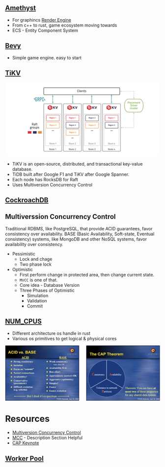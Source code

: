 ## [Amethyst](https://github.com/amethyst/amethyst)
- For graphincs [Render Engine](https://github.com/bjorn/tiled)
- From c++ to rust, game ecosystem moving towards
- ECS - Entity Component System

## [Bevy](https://github.com/bevyengine/bevy)
- Simple game engine. easy to start

## [TiKV](https://github.com/tikv/tikv)
![](./screen/TiKV.png)

- TiKV is an open-source, distributed, and transactional key-value database.
- TiDB built after Google F1 and TiKV after Google Spanner.
- Each node has RocksDB for Raft
- Uses Multiversion Concurrency Control

## [CockroachDB](https://github.com/cockroachdb/cockroach)

## Multiverssion Concurrency Control

Traditional RDBMS, like PostgreSQL, that provide ACID guarantees, favor consistency over availability. BASE (Basic Availability, Soft-state, Eventual consistency) systems, like MongoDB and other NoSQL systems, favor availability over consistency. 

- Pessimistic
    - Lock and chage
    - Two phase lock
- Optimistic
    - First perform change in protected area, then change current state. 
    - `MVCC` is one of that.
    - Core idea  - Database Version
    - Three Phases of Optimistic
        - Simulation
        - Validation
        - Commit 

## [NUM_CPUS](https://github.com/seanmonstar/num_cpus/)
- Different architecture os handle in rust
- Various os primitives to get logical & physical cores

![](./screen/CAP.png)

# Resources
- [Multiversion Concurrency Control](https://www.youtube.com/watch?v=sxabCqWsFHg)
- [MCC](https://en.wikipedia.org/wiki/Multiversion_concurrency_control) - Description Section Helpful 
- [CAP Keynote](https://awoc.wolski.fi/dlib/big-data/Brewer_podc_keynote_2000.pdf)


## [Worker Pool](https://github.com/inaka/worker_pool)